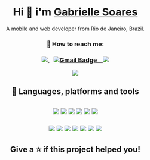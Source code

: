<h1 align="center"> Hi 👋  i'm <a href="https://github.com/devgabrielle/">Gabrielle Soares </a> </h1>

<p align="center"> A mobile and web developer from Rio de Janeiro, Brazil. <p/>

<h3 align="center"> 🚀 How to reach me:
<h3/>
<p align="center"> 
<a href="https://www.linkedin.com/in/devgabrielle_/" rel="nofollow">
    <img src="https://camo.githubusercontent.com/a493f6833f99fb3c85788d6d9305e6b7a42b838e5ee5d138fd9a8214a7e77472/68747470733a2f2f696d672e736869656c64732e696f2f62616467652f6c696e6b6564696e2d2532333030373742352e7376673f267374796c653d666f722d7468652d6261646765266c6f676f3d6c696e6b6564696e266c6f676f436f6c6f723d7768697465" data-canonical-src="https://img.shields.io/badge/linkedin-%230077B5.svg?&amp;style=for-the-badge&amp;logo=linkedin&amp;logoColor=white" style="max-width:100%;">
  </a>
&nbsp;&nbsp;
<a href="mailto:gabriellesoares.pc@gmail.com">
	<img src="https://camo.githubusercontent.com/571384769c09e0c66b45e39b5be70f68f552db3e2b2311bc2064f0d4a9f5983b/68747470733a2f2f696d672e736869656c64732e696f2f62616467652f476d61696c2d4431343833363f7374796c653d666f722d7468652d6261646765266c6f676f3d676d61696c266c6f676f436f6c6f723d7768697465" alt="Gmail Badge" data-canonical-src="https://img.shields.io/badge/Gmail-D14836?style=for-the-badge&amp;logo=gmail&amp;logoColor=white" style="max-width:100%;">
&nbsp;&nbsp;	
<a href="https://www.instagram.com/gabi_code/" rel="nofollow">
    <img src="https://camo.githubusercontent.com/5c3f3164b340475c38f1ec3d8c6d0c6e8656fbccac25d06cfb86477079b88638/68747470733a2f2f696d672e736869656c64732e696f2f62616467652f696e7374616772616d2d2532334534343035462e7376673f267374796c653d666f722d7468652d6261646765266c6f676f3d696e7374616772616d266c6f676f436f6c6f723d7768697465" data-canonical-src="https://img.shields.io/badge/instagram-%23E4405F.svg?&amp;style=for-the-badge&amp;logo=instagram&amp;logoColor=white" style="max-width:100%;">        
  </a>
<p/>


<p align="center">
<img 
     src="https://media3.giphy.com/media/LmNwrBhejkK9EFP504/giphy.gif" />


<h2 align="center"> 🧰 Languages, platforms and tools <h2/>
<p align="center">
<img 
     src="https://img.shields.io/badge/-JavaScript-F7DF1E?style=flat-square&logo=javascript&logoColor=32264D" />
<img 
     src="https://img.shields.io/badge/Node.JS-339933?style=flat-square&logo=nodedotjs&logoColor=white" />
<img 
     src="https://img.shields.io/badge/-React-61DAFB?style=flat-square&logo=react&logoColor=32264D" />
<img 
     src="https://img.shields.io/badge/React-Native-61DAFB?style=flat-square&logo=react" />
<img
     src="https://img.shields.io/badge/-Firebase-FFCA28?style=flat-square&logo=firebase&logoColor=32264D" />
<img 
     src="https://img.shields.io/badge/-Expo-000020?style=flat-square&logo=expo" />

<p align="center">
<img
     src="https://img.shields.io/badge/-HTML5-E34F26?style=flat-square&logo=html5&logoColor=white" />
<img
     src="https://img.shields.io/badge/-CSS3-1572B6?style=flat-square&logo=css3" />
<img 
     src="https://img.shields.io/badge/-Google--Cloud-4285F4?style=flat-square&logo=google-cloud&logoColor=white" />
<img 
     src="https://img.shields.io/badge/-VSCode-007ACC?style=flat-square&logo=visual-studio-code&logoColor=white" />
<img 
     src="https://img.shields.io/badge/-npm-CB3837?style=flat-square&logo=npm" />
<img 
     src="https://img.shields.io/badge/-git-F05032?style=flat-square&logo=git&logoColor=white" />
<img
     src="https://img.shields.io/badge/-GitHub-181717?style=flat-square&logo=github" />


	


<h2 align="center"> Give a ⭐️ if this project helped you! <h2/>

